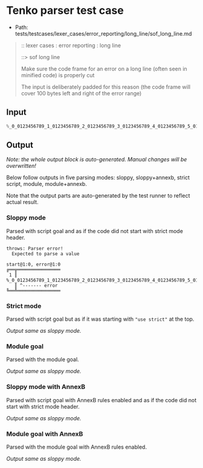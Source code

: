 # Tenko parser test case

- Path: tests/testcases/lexer_cases/error_reporting/long_line/sof_long_line.md

> :: lexer cases : error reporting : long line
>
> ::> sof long line
>
> Make sure the code frame for an error on a long line (often seen in minified code) is properly cut
>
> The input is deliberately padded for this reason (the code frame will cover 100 bytes left and right of the error range)

## Input

`````js
%_0_0123456789_1_0123456789_2_0123456789_3_0123456789_4_0123456789_5_0123456789_6_0123456789_7_0123456789_8_0123456789_9_0123456789_10_0123456789_11_0123456789_12_0123456789_13_0123456789_14_0123456789_15_0123456789_16_0123456789_17_0123456789_18_0123456789_19_0123456789_20
`````

## Output

_Note: the whole output block is auto-generated. Manual changes will be overwritten!_

Below follow outputs in five parsing modes: sloppy, sloppy+annexb, strict script, module, module+annexb.

Note that the output parts are auto-generated by the test runner to reflect actual result.

### Sloppy mode

Parsed with script goal and as if the code did not start with strict mode header.

`````
throws: Parser error!
  Expected to parse a value

start@1:0, error@1:0
╔══╦════════════════
 1 ║ %_0_0123456789_1_0123456789_2_0123456789_3_0123456789_4_0123456789_5_0123456789_6_0123456789_7_012345
   ║ ^------- error
╚══╩════════════════

`````

### Strict mode

Parsed with script goal but as if it was starting with `"use strict"` at the top.

_Output same as sloppy mode._

### Module goal

Parsed with the module goal.

_Output same as sloppy mode._

### Sloppy mode with AnnexB

Parsed with script goal with AnnexB rules enabled and as if the code did not start with strict mode header.

_Output same as sloppy mode._

### Module goal with AnnexB

Parsed with the module goal with AnnexB rules enabled.

_Output same as sloppy mode._
